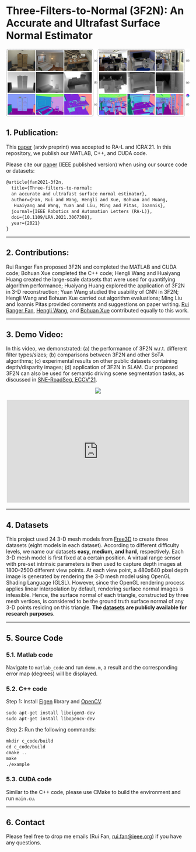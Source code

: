 # Three-Filters-to-Normal (3F2N): An Accurate and Ultrafast Surface Normal Estimator

![Drag Racing](./figs/demo_fig.png)


## 1. Publication:
This [paper](https://arxiv.org/pdf/2005.08165.pdf) (arxiv preprint) was accepted to RA-L and ICRA'21. In this repository, we publish our MATLAB, C++, and CUDA code. 

Please cite our [paper](https://ieeexplore.ieee.org/document/9381580) (IEEE published version) when using our source code or datasets:
```
@article{fan2021-3f2n,
  title={Three-filters-to-normal: 
  an accurate and ultrafast surface normal estimator},
  author={Fan, Rui and Wang, Hengli and Xue, Bohuan and Huang,
   Huaiyang and Wang, Yuan and Liu, Ming and Pitas, Ioannis},
  journal={IEEE Robotics and Automation Letters (RA-L)},
  doi={10.1109/LRA.2021.3067308},
  year={2021}
}
```
<hr style="height:2px;border-width:0;color:gray;background-color:gray">

## 2. Contributions:

Rui Ranger Fan proposed 3F2N and completed the MATLAB and CUDA code; Bohuan Xue completed the C++ code; Hengli Wang and Huaiyang Huang created the large-scale datasets that were used for quantifying algorithm performance; Huaiyang Huang explored the application of 3F2N in 3-D reconstruction; Yuan Wang studied the usability of CNN in 3F2N; Hengli Wang and Bohuan Xue carried out algorithm evaluations; Ming Liu and Ioannis Pitas provided comments and suggestions on paper writing. [Rui Ranger Fan](https://github.com/ruirangerfan), [Hengli Wang](https://github.com/hlwang1124), and [Bohuan Xue](https://github.com/byronsit) contributed equally to this work. 

<hr style="height:2px;border-width:0;color:gray;background-color:gray">

## 3. Demo Video:
In this video, we demonstrated: (a) the performance of 3F2N w.r.t. different filter types/sizes; (b) comparisons between 3F2N and other SoTA algorithms; (c) experimental results on other public datasets containing depth/disparity images; (d) application of 3F2N in SLAM. Our proposed 3F2N can also be used for semantic driving scene segmentation tasks, as discussed in [SNE-RoadSeg, ECCV'21](https://arxiv.org/pdf/2008.11351.pdf).

<p align="center">
<img src='./figs/video.gif' width=500px>
</p>

<p align="center"><iframe width="500" height="281" src="https://www.youtube.com/embed/a_TdEHzvB5I" frameborder="0" allow="accelerometer; autoplay; clipboard-write; picture-in-picture" allowfullscreen></iframe></p>

<hr style="height:2px;border-width:0;color:gray;background-color:gray">

## 4. Datasets

This project used 24 3-D mesh models from [Free3D](https://free3d.com/) to create three datasets (eight models in each dataset). According to different difficulty levels, we name our datasets **easy, medium, and hard**, respectively. Each 3-D mesh model is first fixed at a certain position. A virtual range sensor with pre-set intrinsic parameters is then used to capture depth images at 1800–2500 different view points. At each view point, a 480x640 pixel depth image is generated by rendering the 3-D mesh model using OpenGL Shading Language (GLSL). However, since the OpenGL rendering process applies linear interpolation by default, rendering surface normal images is infeasible. Hence, the surface normal of each triangle, constructed by three mesh vertices, is considered to be the ground truth surface normal of any 3-D points residing on this triangle. **The [datasets](https://sites.google.com/view/3f2n/datasets) are publicly available for research purposes**.

<hr style="height:2px;border-width:0;color:gray;background-color:gray">

## 5. Source Code

### 5.1. Matlab code

Navigate to `matlab_code` and run `demo.m`, a result and the corresponding error map (degrees) will be displayed.

### 5.2. C++ code

Step 1: Install [Eigen](https://eigen.tuxfamily.org/dox/) library and [OpenCV](https://opencv.org/).

```
sudo apt-get install libeigen3-dev
sudo apt-get install libopencv-dev
```


Step 2: Run the following commands:

```
mkdir c_code/build
cd c_code/build
cmake ..
make 
./example
```

### 5.3. CUDA code

Similar to the C++ code, please use CMake to build the environment and run `main.cu`.

<hr style="height:2px;border-width:0;color:gray;background-color:gray">

## 6. Contact

Please feel free to drop me emails (Rui Fan, [rui.fan@ieee.org](rui.fan@ieee.org)) if you have any questions.
